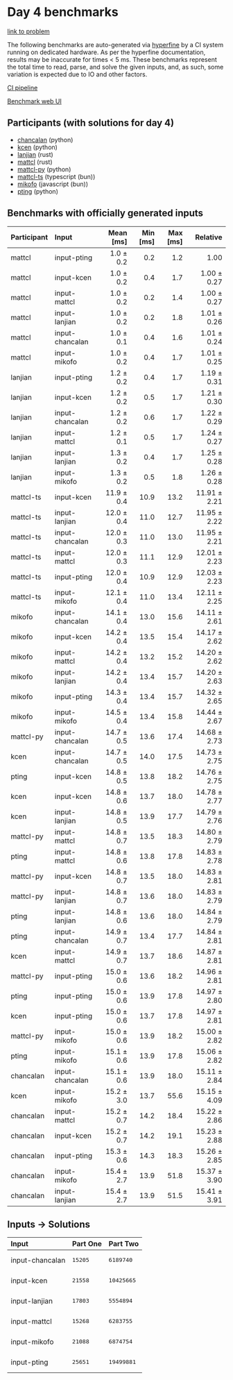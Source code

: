 # Day 4 benchmarks

[link to problem](https://adventofcode.com/2023/day/4)

The following benchmarks are auto-generated via
[hyperfine](https://github.com/sharkdp/hyperfine) by a CI system running on
dedicated hardware. As per the hyperfine documentation, results may be
inaccurate for times < 5 ms. These benchmarks represent the total time to read,
parse, and solve the given inputs, and, as such, some variation is expected due
to IO and other factors.

[CI pipeline](http://ci.papercode.net:8080/teams/main/pipelines/aoc2023)

[Benchmark web UI](https://aoc.ancalagon.black)


## Participants (with solutions for day 4)

- [chancalan](https://github.com/chancalan/aoc2023) (python)
- [kcen](https://github.com/kcen/aoc2023) (python)
- [lanjian](https://github.com/lanjian/aoc-2023) (rust)
- [mattcl](https://github.com/mattcl/aoc2023) (rust)
- [mattcl-py](https://github.com/mattcl/aoc2023-py) (python)
- [mattcl-ts](https://github.com/mattcl/aoc2023-js) (typescript (bun))
- [mikofo](https://github.com/mikofo/advent-of-code-2023) (javascript (bun))
- [pting](https://github.com/pting/aoc2023) (python)


## Benchmarks with officially generated inputs

| Participant | Input | Mean [ms] | Min [ms] | Max [ms] | Relative |
|:---|:---|---:|---:|---:|---:|
| mattcl | input-pting | 1.0 ± 0.2 | 0.2 | 1.2 | 1.00 |
| mattcl | input-kcen | 1.0 ± 0.2 | 0.4 | 1.7 | 1.00 ± 0.27 |
| mattcl | input-mattcl | 1.0 ± 0.2 | 0.2 | 1.4 | 1.00 ± 0.27 |
| mattcl | input-lanjian | 1.0 ± 0.2 | 0.2 | 1.8 | 1.01 ± 0.26 |
| mattcl | input-chancalan | 1.0 ± 0.1 | 0.4 | 1.6 | 1.01 ± 0.24 |
| mattcl | input-mikofo | 1.0 ± 0.2 | 0.4 | 1.7 | 1.01 ± 0.25 |
| lanjian | input-pting | 1.2 ± 0.2 | 0.4 | 1.7 | 1.19 ± 0.31 |
| lanjian | input-kcen | 1.2 ± 0.2 | 0.5 | 1.7 | 1.21 ± 0.30 |
| lanjian | input-chancalan | 1.2 ± 0.2 | 0.6 | 1.7 | 1.22 ± 0.29 |
| lanjian | input-mattcl | 1.2 ± 0.1 | 0.5 | 1.7 | 1.24 ± 0.27 |
| lanjian | input-lanjian | 1.3 ± 0.2 | 0.4 | 1.7 | 1.25 ± 0.28 |
| lanjian | input-mikofo | 1.3 ± 0.2 | 0.5 | 1.8 | 1.26 ± 0.28 |
| mattcl-ts | input-kcen | 11.9 ± 0.4 | 10.9 | 13.2 | 11.91 ± 2.21 |
| mattcl-ts | input-lanjian | 12.0 ± 0.4 | 11.0 | 12.7 | 11.95 ± 2.22 |
| mattcl-ts | input-chancalan | 12.0 ± 0.3 | 11.0 | 13.0 | 11.95 ± 2.21 |
| mattcl-ts | input-mattcl | 12.0 ± 0.3 | 11.1 | 12.9 | 12.01 ± 2.23 |
| mattcl-ts | input-pting | 12.0 ± 0.4 | 10.9 | 12.9 | 12.03 ± 2.23 |
| mattcl-ts | input-mikofo | 12.1 ± 0.4 | 11.0 | 13.4 | 12.11 ± 2.25 |
| mikofo | input-chancalan | 14.1 ± 0.4 | 13.0 | 15.6 | 14.11 ± 2.61 |
| mikofo | input-kcen | 14.2 ± 0.4 | 13.5 | 15.4 | 14.17 ± 2.62 |
| mikofo | input-mattcl | 14.2 ± 0.4 | 13.2 | 15.2 | 14.20 ± 2.62 |
| mikofo | input-lanjian | 14.2 ± 0.4 | 13.4 | 15.7 | 14.20 ± 2.63 |
| mikofo | input-pting | 14.3 ± 0.4 | 13.4 | 15.7 | 14.32 ± 2.65 |
| mikofo | input-mikofo | 14.5 ± 0.4 | 13.4 | 15.8 | 14.44 ± 2.67 |
| mattcl-py | input-chancalan | 14.7 ± 0.5 | 13.6 | 17.4 | 14.68 ± 2.73 |
| kcen | input-chancalan | 14.7 ± 0.5 | 14.0 | 17.5 | 14.73 ± 2.75 |
| pting | input-kcen | 14.8 ± 0.5 | 13.8 | 18.2 | 14.76 ± 2.75 |
| kcen | input-kcen | 14.8 ± 0.6 | 13.7 | 18.0 | 14.78 ± 2.77 |
| kcen | input-lanjian | 14.8 ± 0.5 | 13.9 | 17.7 | 14.79 ± 2.76 |
| mattcl-py | input-mattcl | 14.8 ± 0.7 | 13.5 | 18.3 | 14.80 ± 2.79 |
| pting | input-mattcl | 14.8 ± 0.6 | 13.8 | 17.8 | 14.83 ± 2.78 |
| mattcl-py | input-kcen | 14.8 ± 0.7 | 13.5 | 18.0 | 14.83 ± 2.81 |
| mattcl-py | input-lanjian | 14.8 ± 0.7 | 13.6 | 18.0 | 14.83 ± 2.79 |
| pting | input-lanjian | 14.8 ± 0.6 | 13.6 | 18.0 | 14.84 ± 2.79 |
| pting | input-chancalan | 14.9 ± 0.7 | 13.4 | 17.7 | 14.84 ± 2.81 |
| kcen | input-mattcl | 14.9 ± 0.7 | 13.7 | 18.6 | 14.87 ± 2.81 |
| mattcl-py | input-pting | 15.0 ± 0.6 | 13.6 | 18.2 | 14.96 ± 2.81 |
| pting | input-pting | 15.0 ± 0.6 | 13.9 | 17.8 | 14.97 ± 2.80 |
| kcen | input-pting | 15.0 ± 0.6 | 13.7 | 17.8 | 14.97 ± 2.81 |
| mattcl-py | input-mikofo | 15.0 ± 0.6 | 13.9 | 18.2 | 15.00 ± 2.82 |
| pting | input-mikofo | 15.1 ± 0.6 | 13.9 | 17.8 | 15.06 ± 2.82 |
| chancalan | input-chancalan | 15.1 ± 0.6 | 13.9 | 18.0 | 15.11 ± 2.84 |
| kcen | input-mikofo | 15.2 ± 3.0 | 13.7 | 55.6 | 15.15 ± 4.09 |
| chancalan | input-mattcl | 15.2 ± 0.7 | 14.2 | 18.4 | 15.22 ± 2.86 |
| chancalan | input-kcen | 15.2 ± 0.7 | 14.2 | 19.1 | 15.23 ± 2.88 |
| chancalan | input-pting | 15.3 ± 0.6 | 14.3 | 18.3 | 15.26 ± 2.85 |
| chancalan | input-mikofo | 15.4 ± 2.7 | 13.9 | 51.8 | 15.37 ± 3.90 |
| chancalan | input-lanjian | 15.4 ± 2.7 | 13.9 | 51.5 | 15.41 ± 3.91 |


## Inputs -> Solutions

| Input | Part One | Part Two |
|:---|:---|:---|
|input-chancalan|<pre>15205</pre>|<pre>6189740</pre>|
|input-kcen|<pre>21558</pre>|<pre>10425665</pre>|
|input-lanjian|<pre>17803</pre>|<pre>5554894</pre>|
|input-mattcl|<pre>15268</pre>|<pre>6283755</pre>|
|input-mikofo|<pre>21088</pre>|<pre>6874754</pre>|
|input-pting|<pre>25651</pre>|<pre>19499881</pre>|